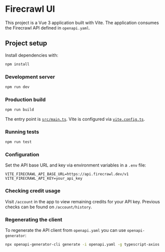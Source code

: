# Firecrawl UI

This project is a Vue 3 application built with Vite. The application consumes the Firecrawl API defined in `openapi.yaml`.

## Project setup

Install dependencies with:

```sh
npm install
```

### Development server

```sh
npm run dev
```

### Production build

```sh
npm run build
```

The entry point is [`src/main.ts`](src/main.ts). Vite is configured via [`vite.config.ts`](vite.config.ts).

### Running tests

```sh
npm run test
```

### Configuration

Set the API base URL and key via environment variables in a `.env` file:

```
VITE_FIRECRAWL_API_BASE_URL=https://api.firecrawl.dev/v1
VITE_FIRECRAWL_API_KEY=your_api_key
```

### Checking credit usage

Visit `/account` in the app to view remaining credits for your API key. Previous checks can be found on `/account/history`.

### Regenerating the client

To regenerate the API client from `openapi.yaml` you can use `openapi-generator`:

```sh
npx openapi-generator-cli generate -i openapi.yaml -g typescript-axios -o src/api-client
```
